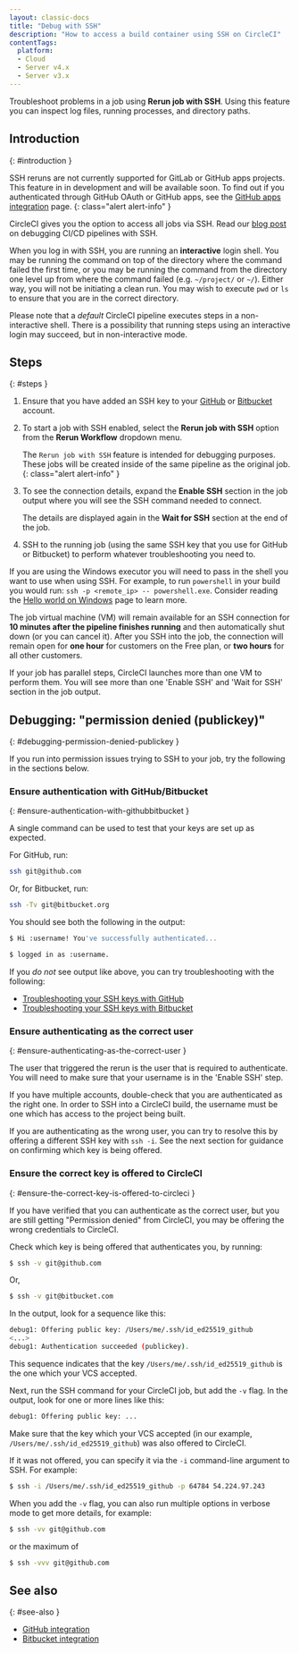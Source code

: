 ```yaml
---
layout: classic-docs
title: "Debug with SSH"
description: "How to access a build container using SSH on CircleCI"
contentTags:
  platform:
  - Cloud
  - Server v4.x
  - Server v3.x
---
```


Troubleshoot problems in a job using **Rerun job with SSH**. Using this feature you can inspect log files, running processes, and directory paths.

## Introduction
{: #introduction }

SSH reruns are not currently supported for GitLab or GitHub apps projects. This feature in in development and will be available soon. To find out if you authenticated through GitHub OAuth or GitHub apps, see the [GitHub apps integration](/docs/github-apps-integration/) page.
{: class="alert alert-info" }

CircleCI gives you the option to access all jobs via SSH. Read our [blog post](https://circleci.com/blog/debugging-ci-cd-pipelines-with-ssh-access/) on debugging CI/CD pipelines with SSH.

When you log in with SSH, you are running an **interactive** login shell. You may be running the command on top of the directory where the command failed the first time, or you may be running the command from the directory one level up from where the command failed (e.g. `~/project/` or `~/`). Either way, you will not be initiating a clean run. You may wish to execute `pwd` or `ls` to ensure that you are in the correct directory.

Please note that a _default_ CircleCI pipeline executes steps in a non-interactive shell. There is a possibility that running steps using an interactive login may succeed, but in non-interactive mode.

## Steps
{: #steps }

1. Ensure that you have added an SSH key to your [GitHub](https://help.github.com/articles/adding-a-new-ssh-key-to-your-github-account/) or [Bitbucket](https://confluence.atlassian.com/bitbucket/set-up-an-ssh-key-728138079.html) account.

2. To start a job with SSH enabled, select the **Rerun job with SSH** option from the **Rerun Workflow** dropdown menu.

     The `Rerun job with SSH` feature is intended for debugging purposes. These jobs will be created inside of the same pipeline as the original job.
     {: class="alert alert-info" }

3. To see the connection details, expand the **Enable SSH** section in the job output where you will see the SSH command needed to connect.

     The details are displayed again in the **Wait for SSH** section at the end of the job.

4. SSH to the running job (using the same SSH key that you use for GitHub or Bitbucket) to perform whatever troubleshooting you need to.

If you are using the Windows executor you will need to pass in the shell you want to use when using SSH. For example, to run  `powershell` in your build you would run: `ssh -p <remote_ip> -- powershell.exe`. Consider reading the [Hello world on Windows](/docs/hello-world-windows/) page to learn more.

The job virtual machine (VM) will remain available for an SSH connection for **10 minutes after the pipeline finishes running** and then automatically shut down (or you can cancel it). After you SSH into the job, the connection will remain open for **one hour** for customers on the Free plan, or **two hours** for all other customers.

If your job has parallel steps, CircleCI launches more than one VM to perform them. You will see more than one 'Enable SSH' and 'Wait for SSH' section in the job output.

## Debugging: "permission denied (publickey)"
{: #debugging-permission-denied-publickey }

If you run into permission issues trying to SSH to your job, try the following in the sections below.

### Ensure authentication with GitHub/Bitbucket
{: #ensure-authentication-with-githubbitbucket }

A single command can be used to test that your keys are set up as expected.

For GitHub, run:
```bash
ssh git@github.com
```

Or, for Bitbucket, run:
```bash
ssh -Tv git@bitbucket.org
```

You should see both the following in the output:

```bash
$ Hi :username! You've successfully authenticated...
```

```bash
$ logged in as :username.
```

If you _do not_ see output like above, you can try troubleshooting with the following:
- [Troubleshooting your SSH keys with GitHub](https://help.github.com/articles/error-permission-denied-publickey)
- [Troubleshooting your SSH keys with Bitbucket](https://confluence.atlassian.com/bitbucket/troubleshoot-ssh-issues-271943403.html)

### Ensure authenticating as the correct user
{: #ensure-authenticating-as-the-correct-user }

The user that triggered the rerun is the user that is required to authenticate. You will need to make sure that your username is in the 'Enable SSH' step.

If you have multiple accounts, double-check that you are authenticated as the right one. In order to SSH into a CircleCI build, the username must be one which has access to the project being built.

If you are authenticating as the wrong user, you can try to resolve this by offering a different SSH key with `ssh -i`. See the next section for guidance on confirming which key is being offered.

### Ensure the correct key is offered to CircleCI
{: #ensure-the-correct-key-is-offered-to-circleci }

If you have verified that you can authenticate as the correct user, but you are still getting "Permission denied" from CircleCI, you may be offering the wrong credentials to CircleCI.

Check which key is being offered that authenticates you, by running:

```bash
$ ssh -v git@github.com
```
Or,
```bash
$ ssh -v git@bitbucket.com
```

In the output, look for a sequence like this:

```bash
debug1: Offering public key: /Users/me/.ssh/id_ed25519_github
<...>
debug1: Authentication succeeded (publickey).
```

This sequence indicates that the key `/Users/me/.ssh/id_ed25519_github` is the one which your VCS accepted.

Next, run the SSH command for your CircleCI job, but add the `-v` flag. In the output, look for one or more lines like this:

```bash
debug1: Offering public key: ...
```

Make sure that the key which your VCS accepted (in our example, `/Users/me/.ssh/id_ed25519_github`) was also offered to CircleCI.

If it was not offered, you can specify it via the `-i` command-line argument to SSH. For example:

```bash
$ ssh -i /Users/me/.ssh/id_ed25519_github -p 64784 54.224.97.243
```

When you add the `-v` flag, you can also run multiple options in verbose mode to get more details, for example:

```bash
$ ssh -vv git@github.com
```
or the maximum of
```bash
$ ssh -vvv git@github.com
```

## See also
{: #see-also }

- [GitHub integration](/docs/github-integration/)
- [Bitbucket integration](/docs/bitbucket-integration/)
